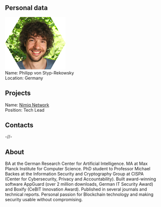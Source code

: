 ## Personal data
![philipp von styp-rekowsky photo](photo/philipp_von_styp-rekowsky.png)  
Name:   Philipp von Styp-Rekowsky  
Location: Germany  
## Projects 
Name: [Nimiq Network](../projects/nimiq_network.md)  
Position: Tech Lead   
## Contacts    
-//-
## About
BA at the German Research Center for Artificial Intelligence. MA at Max Planck Institute for Computer Science. PhD student to Professor Michael Backes at the Information Security and Cryptography Group at CISPA (Center for Cybersecurity, Privacy and Accountability). Built award-winning software AppGuard (over 2 million downloads, German IT Security Award) and Boxify (CeBIT Innovation Award). Published in several journals and technical reports. Personal passion for Blockchain technology and making security usable without compromising.
